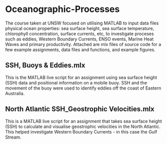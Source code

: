 # Oceanographic-Processes

The course taken at UNSW focused on utilising MATLAB to input data files physical ocean properties: sea surface height, sea surface temperature, chlorophyll concentration, surface currents, etc, to investigate proceses such as eddies, Western Boundary Currents, ENSO events, Marine Heat Waves and primary productivity. Attached are mlx files of source code for a few example assignments, data files and functions, and example figures.    

## SSH, Buoys & Eddies.mlx 
This is the MATLAB live script for an assignment using sea surface height (SSH) data and positional information on a mobile buoy. SSH and the movement of the buoy were used to identify eddies off the coast of Eastern Australia.

## North Atlantic SSH_Geostrophic Velocities.mlx
This is a MATLAB live script for an assignment that takes sea surface height (SSH) to calculate and visualise geostrophic velocities in the North Atlantic. This helped investigate Western Boundary Currents - in this case the Gulf Stream. 
